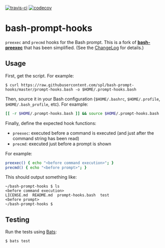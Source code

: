 [![travis-ci](https://travis-ci.com/spl/bash-prompt-hooks.svg?branch=master)](https://travis-ci.com/spl/bash-prompt-hooks)
[![codecov](https://codecov.io/gh/spl/bash-prompt-hooks/branch/master/graph/badge.svg)](https://codecov.io/gh/spl/bash-prompt-hooks)

bash-prompt-hooks
=================

`preexec` and `precmd` hooks for the Bash prompt. This is a fork of
[**bash-preexec**] that has been simplified. (See the [ChangeLog] for details.)

[**bash-preexec**]: https://github.com/rcaloras/bash-preexec
[ChangeLog]: ./ChangeLog.md

## Usage

First, get the script. For example:

```
$ curl https://raw.githubusercontent.com/spl/bash-prompt-hooks/master/prompt-hooks.bash -o $HOME/.prompt-hooks.bash
```

Then, source it in your Bash configuration (`$HOME/.bashrc`, `$HOME/.profile`,
`$HOME/.bash_profile`, etc). For example:

```bash
[[ -r $HOME/.prompt-hooks.bash ]] && source $HOME/.prompt-hooks.bash
```

Finally, define the expected hook functions:

* `preexec`: executed before a command is executed (and just after the command
  string has been read)
* `precmd`: executed just before a prompt is shown

For example:

```bash
preexec() { echo "<before command execution>"; }
precmd() { echo "<before prompt>"; }
```

This should output something like:

```
~/bash-prompt-hooks $ ls
<before command execution>
LICENSE.md  README.md  prompt-hooks.bash  test
<before prompt>
~/bash-prompt-hooks $
```

## Testing

Run the tests using [Bats](https://github.com/bats-core/bats-core):

```
$ bats test
```
